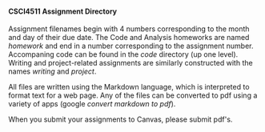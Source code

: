 #### CSCI4511 Assignment Directory

Assignment filenames begin with 4 numbers corresponding to the month and day of their due date. The Code and Analysis homeworks are named _homework_ and end in a number corresponding to the assignment number. Accompaning code can be found in the _code_ directory (up one level). Writing and project-related assignments are similarly constructed with the names _writing_ and _project_. 

All files are written using the Markdown language, which is interpreted to format text for a web page. Any of the files can be converted to pdf using a variety of apps (google _convert markdown to pdf_).

When you submit your assignments to Canvas, please submit pdf's.



